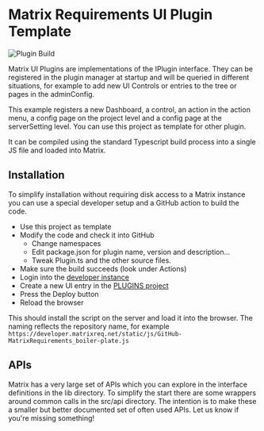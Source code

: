 # Matrix Requirements UI Plugin Template

![Plugin Build](https://github.com/MatrixRequirements/matrix-example/actions/workflows/main.yml/badge.svg)

Matrix UI Plugins are implementations of the IPlugin interface.
They can be registered in the plugin manager at startup and will be queried
in different situations, for example to add new UI Controls or entries to 
the tree or pages in the adminConfig.

This  example registers a new Dashboard, a control, an action in the action menu, a config page on the project level and a config page at the serverSetting level. You can use this project as template for other plugin. 

It can be compiled using the standard
Typescript build process into a single JS file and loaded into Matrix.


## Installation
To simplify installation without requiring disk access to a Matrix instance
you can use a special developer setup and a GitHub action to build the code.

* Use this project as template
* Modify the code and check it into GitHub
   * Change namespaces
   * Edit package.json for plugin name, version and description...
   * Tweak Plugin.ts and the other source files.
* Make sure the build succeeds (look under Actions)
* Login into the [developer instance](https://developer.matrixreq.net)
* Create a new UI entry in the 
  [PLUGINS project](https://developer.matrixreq.net/PLUGINS/F-UI-2)
* Press the Deploy button
* Reload the browser

This should install the script on the server and load it into the browser. The
naming reflects the repository name, for example `https://developer.matrixreq.net/static/js/GitHub-MatrixRequirements_boiler-plate.js`

## APIs
Matrix has a very large set of APIs which you can explore in the interface definitions
in the lib directory. To simplify the start there are some wrappers around common 
calls in the src/api directory. The intention is to make these a smaller but better
documented set of often used APIs. Let us know if you're missing something!
